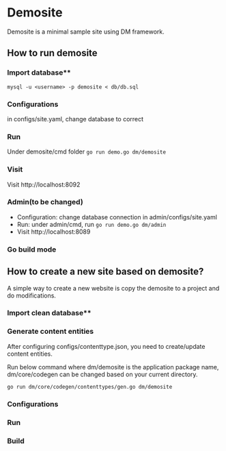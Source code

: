Demosite
==========
Demosite is a minimal sample site using DM framework.

How to run demosite
---------------
### Import database**

`mysql -u <username> -p demosite < db/db.sql`

### Configurations

in configs/site.yaml, change database to correct

### Run

Under demosite/cmd folder
`go run demo.go dm/demosite`

### Visit

Visit http://localhost:8092


### Admin(to be changed)
 - Configuration: change database connection in admin/configs/site.yaml
 - Run: under admin/cmd, run `go run demo.go dm/admin`
 - Visit http://localhost:8089

### Go build mode

How to create a new site based on demosite?
----------------
A simple way to create a new website is copy the demosite to a project and do modifications.

### Import clean database**

### Generate content entities

After configuring configs/contenttype.json, you need to create/update content entities.

Run below command where dm/demosite is the application package name, dm/core/codegen can be changed based on your current directory.

`go run dm/core/codegen/contenttypes/gen.go dm/demosite`

### Configurations

### Run

### Build
